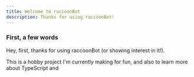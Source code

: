 ```yaml
---
title: Welcome to raccoonBot
description: Thanks for using raccoonBot!
---
```

### First, a few words
Hey, first, thanks for using raccoonBot (or showing interest in it!). 

This is a hobby project I'm currently making
for fun, and also to learn more about TypeScript and 